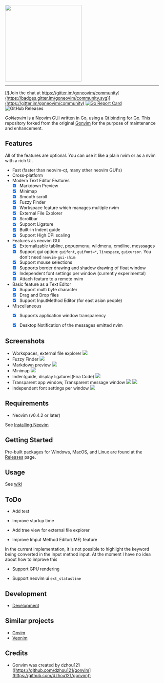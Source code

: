 <img src="https://raw.githubusercontent.com/wiki/akiyosi/goneovim/images/GoNeovim.png" width="250" align="top" >

---

[![Join the chat at https://gitter.im/goneovim/community](https://badges.gitter.im/goneovim/community.svg)](https://gitter.im/goneovim/community)
[![Go Report Card](https://goreportcard.com/badge/github.com/akiyosi/goneovim)](https://goreportcard.com/report/github.com/akiyosi/goneovim)
![GitHub Releases](https://img.shields.io/github/downloads/akiyosi/goneovim/v0.4.4/total)

*GoNeovim* is a Neovim GUI written in Go, using a [Qt binding for Go](https://github.com/therecipe/qt).
This repository forked from the original [Gonvim](https://github.com/dzhou121/gonvim) for the purpose of maintenance and enhancement.

## Features

All of the features are optional. You can use it like a plain nvim or as a nvim with a rich UI.

- Fast (faster than neovim-qt, many other neovim GUI's)
- Cross-platform
- Modern Text Editor Features
  - [x] Markdown Preview
  - [x] Minimap
  - [x] Smooth scroll
  - [x] Fuzzy Finder
  - [x] Workspace feature which manages multiple nvim
  - [x] External File Explorer
  - [x] Scrollbar
  - [x] Support Ligature
  - [x] Built-in Indent guide
  - [x] Support High DPI scaling
- Features as neovim GUI
  - [x] Externalizable tabline, popupmenu, wildmenu, cmdline, messsages
  - [x] Support gui option: `guifont`, `guifont=*`, `linespace`, `guicursor`. You don't need `neovim-gui-shim`
  - [x] Support mouse selections
  - [x] Supports border drawing and shadow drawing of float window
  - [x] Independent font settings per window (currently experimental)
  - [x] Attach feature to a remote nvim
- Basic feature as a Text Editor
  - [x] Support multi byte character
  - [x] Drag and Drop files
  - [x] Support InputMethod Editor (for east asian people)
- Miscellaneous
  - [x] Supports application window transparency
  - [x] Desktop Notification of the messages emitted nvim


## Screenshots

* Workspaces, external file explorer
![](https://raw.githubusercontent.com/wiki/akiyosi/goneovim/screenshots/workspaces-fileexplorer.png)
* Fuzzy Finder
![](https://raw.githubusercontent.com/wiki/akiyosi/goneovim/screenshots/fuzzyfinder.png)
* Markdown preview
![](https://raw.githubusercontent.com/wiki/akiyosi/goneovim/screenshots/markdown-preview.png)
* Minimap
![](https://raw.githubusercontent.com/wiki/akiyosi/goneovim/screenshots/minimap.png)
* Indentguide, display ligatures(Fira Code)
![](https://raw.githubusercontent.com/wiki/akiyosi/goneovim/screenshots/indentguide.png)
* Transparent app window, Transparent message window
![](https://raw.githubusercontent.com/wiki/akiyosi/goneovim/screenshots/transparent.png)
![](https://raw.githubusercontent.com/wiki/akiyosi/goneovim/screenshots/transparent-message.png)
* Independent font settings per window
![](https://raw.githubusercontent.com/wiki/akiyosi/goneovim/screenshots/font-setting-per-window.png)

## Requirements
* Neovim (v0.4.2 or later)

See [Installing Neovim](https://github.com/neovim/neovim/wiki/Installing-Neovim)

## Getting Started
Pre-built packages for Windows, MacOS, and Linux are found at the [Releases](https://github.com/akiyosi/goneovim/releases) page.



## Usage

See [wiki](https://github.com/akiyosi/goneovim/wiki/Usage)


## ToDo

* Add test

* Improve startup time

* Add tree view for external file explorer

* Improve Imput Method Editor(IME) feature

In the current implementation, it is not possible to highlight the keyword being converted in the input method input. At the moment I have no idea about how to improve this

* Support GPU rendering

* Support neovim ui `ext_statusline`



## Development

* [Development](https://github.com/akiyosi/goneovim/wiki/Development)


## Similar projects

* [Gnvim](https://github.com/vhakulinen/gnvim)
* [Veonim](https://github.com/veonim/veonim)



## Credits

* Gonvim was created by dzhou121 ([https://github.com/dzhou121/gonvim](https://github.com/dzhou121/gonvim))


